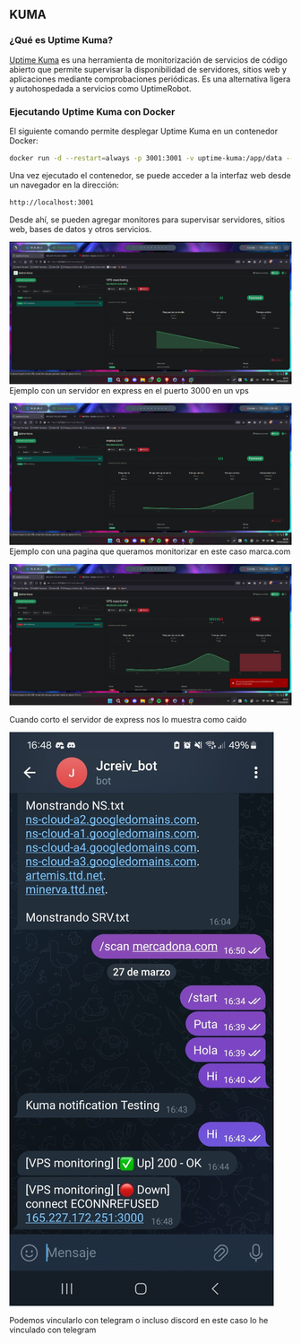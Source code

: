 ## KUMA

### **¿Qué es Uptime Kuma?**

[Uptime Kuma](https://github.com/louislam/uptime-kuma) es una herramienta de monitorización de servicios de código abierto que permite supervisar la disponibilidad de servidores, sitios web y aplicaciones mediante comprobaciones periódicas. Es una alternativa ligera y autohospedada a servicios como UptimeRobot.

### **Ejecutando Uptime Kuma con Docker**

El siguiente comando permite desplegar Uptime Kuma en un contenedor Docker:

```bash
docker run -d --restart=always -p 3001:3001 -v uptime-kuma:/app/data --name uptime-kuma louislam/uptime-kuma:1
```


Una vez ejecutado el contenedor, se puede acceder a la interfaz web desde un navegador en la dirección:

```bash
http://localhost:3001
```

Desde ahí, se pueden agregar monitores para supervisar servidores, sitios web, bases de datos y otros servicios.







![](ANEXOS/Pasted%20image%2020250327160534.png)
Ejemplo con un servidor en express en el puerto 3000 en un vps


![](ANEXOS/Pasted%20image%2020250327160616.png)
Ejemplo con una pagina que queramos monitorizar en este caso marca.com

![](ANEXOS/Pasted%20image%2020250327161108.png)

Cuando corto el servidor de express nos lo muestra como caido



![](ANEXOS/Imagen%20de%20WhatsApp%202025-03-27%20a%20las%2016.52.38_c9fc57fd.jpg)

Podemos vincularlo con telegram o incluso discord en este caso lo he vinculado con telegram

